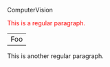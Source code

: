 ComputerVision

<p style = "color: red">This is a regular paragraph.</p>

<table>
    <tr>
        <td>Foo</td>
    </tr>
</table>

This is another regular paragraph.